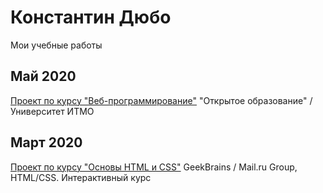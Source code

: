 # Константин Дюбо
Мои учебные работы

## Май 2020
[Проект по курсу "Веб-программирование"](https://constantindubo.github.io/webdev_itmo/)
"Открытое образование" / Университет ИТМО

## Март 2020
[Проект по курсу "Основы HTML и CSS"](https://constantindubo.github.io/htmlcss_geekbrains/)
GeekBrains / Mail.ru Group, HTML/CSS. Интерактивный курс
